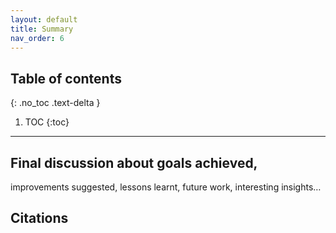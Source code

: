 ```yaml
---
layout: default
title: Summary
nav_order: 6
---
```


## Table of contents
{: .no_toc .text-delta }

1. TOC
{:toc}

---

## Final discussion about goals achieved, 
improvements suggested, lessons learnt, future work, interesting insights…

## Citations
